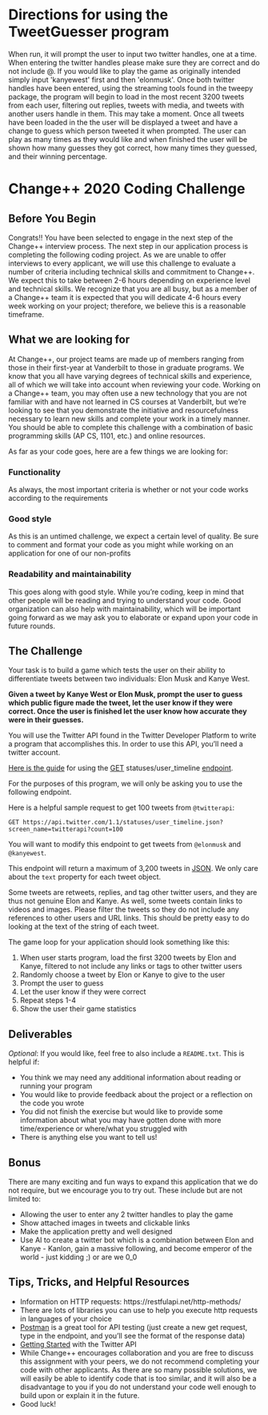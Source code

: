 # Directions for using the TweetGuesser program
When run, it will prompt the user to input two twitter handles, one at a time. When entering the twitter handles please make sure they are correct and do not include @. If you would like to play the game as originally intended simply input 'kanyewest' first and then 'elonmusk'.
Once both twitter handles have been entered, using the streaming tools found in the tweepy package, the program will begin to load in the most recent 3200 tweets from each user, filtering out replies, tweets with media, and tweets with another users handle in them. This may take a moment.
Once all tweets have been loaded in the the user will be displayed a tweet and have a change to guess which person tweeted it when prompted.
The user can play as many times as they would like and when finished the user will be shown how many guesses they got correct, how many times they guessed, and their winning percentage.




# Change++ 2020 Coding Challenge
## Before You Begin

Congrats!! You have been selected to engage in the next step of the Change++ interview process. The next step in our application process is completing the following coding project. As we are unable to offer interviews to every applicant, we will use this challenge to evaluate a number of criteria including technical skills and commitment to Change++. We expect this to take between 2-6 hours depending on experience level and technical skills. We recognize that you are all busy, but as a member of a Change++ team it is expected that you will dedicate 4-6 hours every week working on your project; therefore, we believe this is a reasonable timeframe.

## What we are looking for

At Change++, our project teams are made up of members ranging from those in their first-year at Vanderbilt to those in graduate programs. We know that you all have varying degrees of technical skills and experience, all of which we will take into account when reviewing your code. Working on a Change++ team, you may often use a new technology that you are not familiar with and have not learned in CS courses at Vanderbilt, but we’re looking to see that you demonstrate the initiative and resourcefulness necessary to learn new skills and complete your work in a timely manner. You should be able to complete this challenge with a combination of basic programming skills (AP CS, 1101, etc.) and online resources.

As far as your code goes, here are a few things we are looking for:
### Functionality
As always, the most important criteria is whether or not your code works according to the requirements
### Good style
As this is an untimed challenge, we expect a certain level of quality. Be sure to comment and format your code as you might while working on an application for one of our non-profits
### Readability and maintainability
This goes along with good style. While you’re coding, keep in mind that other people will be reading and trying to understand your code. Good organization can also help with maintainability, which will be important going forward as we may ask you to elaborate or expand upon your code in future rounds.
</ul>

## The Challenge
Your task is to build a game which tests the user on their ability to differentiate tweets between two individuals: Elon Musk and Kanye West.

**Given a tweet by Kanye West or Elon Musk, prompt the user to guess which public figure made the tweet, let the user know if they were correct. Once the user is finished let the user know how accurate they were in their guesses.**

You will use the Twitter API found in the Twitter Developer Platform to write a program that accomplishes this. In order to use this API, you’ll need a twitter account. 

[Here is the guide](https://developer.twitter.com/en/docs/twitter-api/v1/tweets/timelines/api-reference/get-statuses-user_timeline) for using the [GET](https://developer.mozilla.org/en-US/docs/Web/HTTP/Methods/GET) statuses/user_timeline [endpoint](https://en.wikipedia.org/wiki/Web_API). 

For the purposes of this program, we will only be asking you to use the following endpoint.

Here is a helpful sample request to get 100 tweets from `@twitterapi`:

`GET https://api.twitter.com/1.1/statuses/user_timeline.json?screen_name=twitterapi?count=100`

You will want to modify this endpoint to get tweets from `@elonmusk` and `@kanyewest`.

This endpoint will return a maximum of 3,200 tweets in [JSON](https://developer.mozilla.org/en-US/docs/Learn/JavaScript/Objects/JSON). We only care about the `text` property for each tweet object. 

Some tweets are retweets, replies, and tag other twitter users, and they are thus not genuine Elon and Kanye. As well, some tweets contain links to videos and images. Please filter the tweets so they do not include any references to other users and URL links. This should be pretty easy to do looking at the text of the string of each tweet.

The game loop for your application should look something like this:

<ol>
  <li>When user starts program, load the first 3200 tweets by Elon and Kanye, filtered to not include any links or tags to other twitter users</li>
  <li>Randomly choose a tweet by Elon or Kanye to give to the user</li>
  <li>Prompt the user to guess</li>
  <li>Let the user know if they were correct</li>
  <li>Repeat steps 1-4</li>
  <li>Show the user their game statistics</li>
</ol>

## Deliverables

*Optional*: If you would like, feel free to also include a `README.txt`. This is helpful if:
<ul>
  <li>You think we may need any additional information about reading or running your program</li>
  <li>You would like to provide feedback about the project or a reflection on the code you wrote</li>
  <li>You did not finish the exercise but would like to provide some information about what you may have gotten done with more time/experience or where/what you struggled with</li>
  <li>There is anything else you want to tell us!</li>
</ul>

## Bonus

There are many exciting and fun ways to expand this application that we do not require, but we encourage you to try out. These include but are not limited to: 

<ul>
  <li>Allowing the user to enter any 2 twitter handles to play the game</li>
  <li>Show attached images in tweets and clickable links</li>
  <li>Make the application pretty and well designed</li>
  <li>Use AI to create a twitter bot which is a combination between Elon and Kanye - Kanlon, gain a massive following, and become emperor of the world - just kidding ;) or are we 0_0</li>
</ul>

## Tips, Tricks, and Helpful Resources

<ul>
  <li>Information on HTTP requests: https://restfulapi.net/http-methods/</li>
  <li>There are lots of libraries you can use to help you execute http requests in languages of your choice</li>
  <li><a href="https://www.getpostman.com/">Postman</a> is a great tool for API testing (just create a new get request, type in the endpoint, and you’ll see the format of the response data)</li>
  <li><a href="https://developer.twitter.com/en/docs/twitter-api/getting-started/guide">Getting Started</a> with the Twitter API</li>
  <li>While Change++ encourages collaboration and you are free to discuss this assignment with your peers, we do not recommend completing your code with other applicants. As there are so many possible solutions, we will easily be able to identify code that is too similar, and it will also be a disadvantage to you if you do not understand your code well enough to build upon or explain it in the future.</li>
  <li>Good luck!</li>
</ul>
